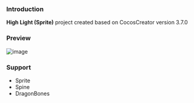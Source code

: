 ### Introduction
**High Light (Sprite)** project created based on CocosCreator version 3.7.0

### Preview
![image](../../../gif/202202/2022022501.gif)

### Support
- Sprite
- Spine
- DragonBones